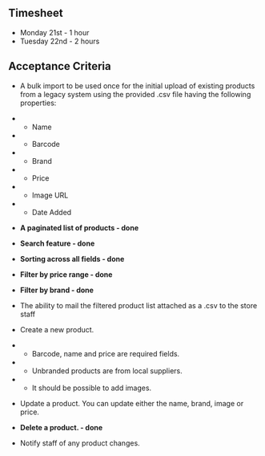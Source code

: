 ## Timesheet
- Monday 21st - 1 hour
- Tuesday 22nd - 2 hours


## Acceptance Criteria

- A bulk import to be used once for the initial upload of existing products from a legacy system using the provided .csv file having the following properties:
- - Name
- - Barcode
- - Brand
- - Price
- - Image URL
- - Date Added  
- **A paginated list of products - done**  
- **Search feature - done**   
- **Sorting across all fields - done**   
- **Filter by price range - done**  
- **Filter by brand - done**  

- The ability to mail the filtered product list attached as a .csv to the store staff
- Create a new product.
- - Barcode, name and price are required fields.
- - Unbranded products are from local suppliers.
- - It should be possible to add images.
- Update a product. You can update either the name, brand, image or price.  
- **Delete a product. - done** 
- Notify staff of any product changes.

